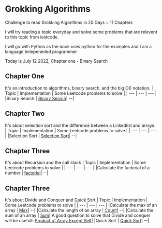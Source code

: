 # Grokking Algorithms
Challenge to read Grokking Algorithms in 20 Days ~ 11 Chapters 

I will try reading a topic everyday and solve some problems that are relevent to this topic from leetcode.

I will go with Python as the book uses python for the examples and I am a language indepeneded programmer.

Today is July 12 2022, Chapter one - Binary Search

## Chapter One
It's an introduction to algorithms, binary search, and the big O() notation.
| Topic | Implementation | Some Leetcode problems to solve | 
| ---         |     ---     |         --- |
|Binary Search | [Binary Search](https://github.com/mjad218/grokking-algorithms/blob/master/binary-search/BinarySearch.py)|  --|


## Chapter Two
It's about selection sort and the difference between a Linkedlist and arrays. 
| Topic | Implementation | Some Leetcode problems to solve | 
| ---         |     ---     |         --- |
|Selection Sort | [Selection Sort](https://github.com/mjad218/grokking-algorithms/tree/master/selection-sort)|  --|

## Chapter Three
It's about Recursion and the call stack
| Topic | Implementation | Some Leetcode problems to solve | 
| ---         |     ---     |         --- |
|Calculate the factorial of a number | [factorial](https://github.com/mjad218/grokking-algorithms/tree/master/recursion)|  --|

## Chapter Three
It's about Divide and Conquer and Quick Sort
| Topic | Implementation | Some Leetcode problems to solve | 
| ---         |     ---     |         --- |
|Calculate the max of an array | [Max](https://github.com/mjad218/grokking-algorithms/tree/master/divide-and-conquer)|  --|
|Calculate the length of an array | [Count](https://github.com/mjad218/grokking-algorithms/tree/master/divide-and-conquer)|  --|
|Calculate the sum of an array | [Sum](https://github.com/mjad218/grokking-algorithms/tree/master/divide-and-conquer)| A good question to solve that Divide and conquer will be usefull: [Product of Array Except Self](https://leetcode.com/problems/product-of-array-except-self/)|
|Quick Sort | [Quick Sort](https://github.com/mjad218/grokking-algorithms/tree/master/quick-sort)|  --|

